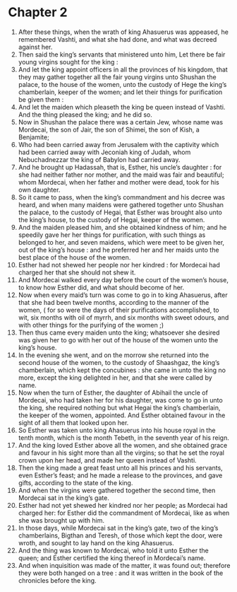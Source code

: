 # Chapter 2

1. After these things, when the wrath of king Ahasuerus was appeased, he remembered Vashti, and what she had done, and what was decreed against her.
2. Then said the king’s servants that ministered unto him, Let there be fair young virgins sought for the king :
3. And let the king appoint officers in all the provinces of his kingdom, that they may gather together all the fair young virgins unto Shushan the palace, to the house of the women, unto the custody of Hege the king’s chamberlain, keeper of the women; and let their things for purification be given them :
4. And let the maiden which pleaseth the king be queen instead of Vashti. And the thing pleased the king; and he did so.
5. Now in Shushan the palace there was a certain Jew, whose name was Mordecai, the son of Jair, the son of Shimei, the son of Kish, a Benjamite;
6. Who had been carried away from Jerusalem with the captivity which had been carried away with Jeconiah king of Judah, whom Nebuchadnezzar the king of Babylon had carried away.
7. And he brought up Hadassah, that is, Esther, his uncle’s daughter : for she had neither father nor mother, and the maid was fair and beautiful; whom Mordecai, when her father and mother were dead, took for his own daughter.
8. So it came to pass, when the king’s commandment and his decree was heard, and when many maidens were gathered together unto Shushan the palace, to the custody of Hegai, that Esther was brought also unto the king’s house, to the custody of Hegai, keeper of the women.
9. And the maiden pleased him, and she obtained kindness of him; and he speedily gave her her things for purification, with such things as belonged to her, and seven maidens, which were meet to be given her, out of the king’s house : and he preferred her and her maids unto the best place of the house of the women.
10. Esther had not shewed her people nor her kindred : for Mordecai had charged her that she should not shew it.
11. And Mordecai walked every day before the court of the women’s house, to know how Esther did, and what should become of her.
12. Now when every maid’s turn was come to go in to king Ahasuerus, after that she had been twelve months, according to the manner of the women, ( for so were the days of their purifications accomplished, to wit, six months with oil of myrrh, and six months with sweet odours, and with other things for the purifying of the women ;)
13. Then thus came every maiden unto the king; whatsoever she desired was given her to go with her out of the house of the women unto the king’s house.
14. In the evening she went, and on the morrow she returned into the second house of the women, to the custody of Shaashgaz, the king’s chamberlain, which kept the concubines : she came in unto the king no more, except the king delighted in her, and that she were called by name.
15. Now when the turn of Esther, the daughter of Abihail the uncle of Mordecai, who had taken her for his daughter, was come to go in unto the king, she required nothing but what Hegai the king’s chamberlain, the keeper of the women, appointed. And Esther obtained favour in the sight of all them that looked upon her.
16. So Esther was taken unto king Ahasuerus into his house royal in the tenth month, which is the month Tebeth, in the seventh year of his reign.
17. And the king loved Esther above all the women, and she obtained grace and favour in his sight more than all the virgins; so that he set the royal crown upon her head, and made her queen instead of Vashti.
18. Then the king made a great feast unto all his princes and his servants, even Esther’s feast; and he made a release to the provinces, and gave gifts, according to the state of the king.
19. And when the virgins were gathered together the second time, then Mordecai sat in the king’s gate.
20. Esther had not yet shewed her kindred nor her people; as Mordecai had charged her: for Esther did the commandment of Mordecai, like as when she was brought up with him.
21. In those days, while Mordecai sat in the king’s gate, two of the king’s chamberlains, Bigthan and Teresh, of those which kept the door, were wroth, and sought to lay hand on the king Ahasuerus.
22. And the thing was known to Mordecai, who told it unto Esther the queen; and Esther certified the king thereof in Mordecai’s name.
23. And when inquisition was made of the matter, it was found out; therefore they were both hanged on a tree : and it was written in the book of the chronicles before the king.

